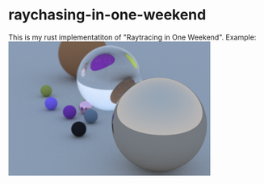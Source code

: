 # raychasing-in-one-weekend
This is my rust implementatiton of "Raytracing in One Weekend". Example:
![](image.png)
